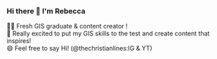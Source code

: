 ### Hi there 👋 I'm Rebecca

👩‍🎓 Fresh GIS graduate & content creator ! <br>
🛶 Really excited to put my GIS skills to the test and create content that inspires! <br>
😄 Feel free to say Hi! (@thechristianlines:IG & YT)


